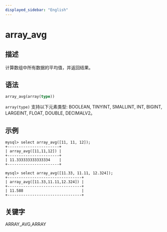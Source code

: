 ```yaml
---
displayed_sidebar: "English"
---
```


# array_avg

## 描述

计算数组中所有数据的平均值，并返回结果。

## 语法

```Haskell
array_avg(array(type))
```

`array(type)` 支持以下元素类型: BOOLEAN, TINYINT, SMALLINT, INT, BIGINT, LARGEINT, FLOAT, DOUBLE, DECIMALV2。

## 示例

```plain text
mysql> select array_avg([11, 11, 12]);
+-----------------------+
| array_avg([11,11,12]) |
+-----------------------+
| 11.333333333333334    |
+-----------------------+

mysql> select array_avg([11.33, 11.11, 12.324]);
+---------------------------------+
| array_avg([11.33,11.11,12.324]) |
+---------------------------------+
| 11.588                          |
+---------------------------------+
```

## 关键字

ARRAY_AVG,ARRAY